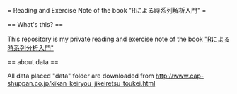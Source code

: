 = Reading and Exercise Note of the book "Rによる時系列解析入門" =

== What's this? ==

This repository is my private reading and exercise note of the book ["Rによる時系列分析入門"](http://www.amazon.co.jp/R%E3%81%AB%E3%82%88%E3%82%8B%E6%99%82%E7%B3%BB%E5%88%97%E5%88%86%E6%9E%90%E5%85%A5%E9%96%80-%E7%94%B0%E4%B8%AD-%E5%AD%9D%E6%96%87/dp/4916092910)

== about data ==

All data placed "data" folder are downloaded from http://www.cap-shuppan.co.jp/kikan_keiryou_jikeiretsu_toukei.html
